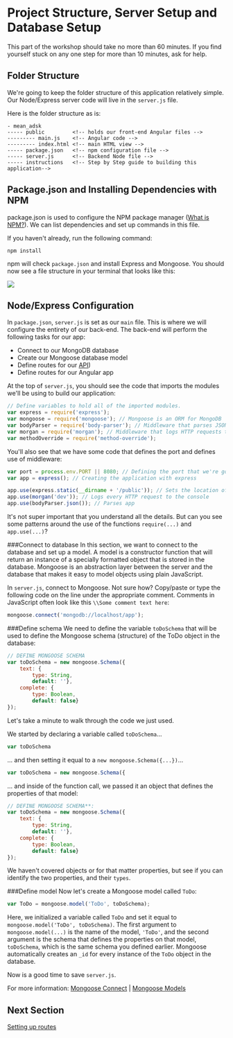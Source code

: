 # Project Structure, Server Setup and Database Setup
This part of the workshop should take no more than 60 minutes. If you find yourself stuck on any one step for more than 10 minutes, ask for help.

## Folder Structure

We're going to keep the folder structure of this application relatively simple. Our Node/Express server code will live in the `server.js` file. 

Here is the folder structure as is:

    - mean_adsk
    ----- public         <!-- holds our front-end Angular files -->
    --------- main.js    <!-- Angular code -->
    --------- index.html <!-- main HTML view -->
    ----- package.json   <!-- npm configuration file -->
    ----- server.js      <!-- Backend Node file -->
    ----- instructions   <!-- Step by Step guide to building this application-->

## Package.json and Installing Dependencies with NPM

package.json is used to configure the NPM package manager ([What is NPM?](https://docs.npmjs.com/getting-started/what-is-npm)). We can list dependencies and set up commands in this file. 

If you haven't already, run the following command:

    npm install 

npm will check `package.json` and install Express and Mongoose. You should now see a file structure in your terminal that looks like this: 

![](http://i68.tinypic.com/10hr8mq.jpg)

## Node/Express Configuration
In `package.json`, `server.js` is set as our `main` file. This is where we will configure the entirety of our back-end. The back-end will perform the following tasks for our app: 
* Connect to our MongoDB database
* Create our Mongoose database model
* Define routes for our [API](https://www.google.com/webhp?sourceid=chrome-instant&ion=1&espv=2&ie=UTF-8#q=what%20is%20an%20api))
* Define routes for our Angular app

At the top of `server.js`, you should see the code that imports the modules we'll be using to build our application:

```javascript
// Define variables to hold all of the imported modules.
var express = require('express'); 
var mongoose = require('mongoose'); // Mongoose is an ORM for MongoDB
var bodyParser = require('body-parser'); // Middleware that parses JSON
var morgan = require('morgan'); // Middleware that logs HTTP requests to the console
var methodOverride = require('method-override');
``` 

You'll also see that we have some code that defines the port and defines use of middleware:

```javascript
var port = process.env.PORT || 8080; // Defining the port that we're going to be using
var app = express(); // Creating the application with express

app.use(express.static(__dirname + '/public')); // Sets the location of the static files that we'll be serving
app.use(morgan('dev')); // Logs every HTTP request to the console
app.use(bodyParser.json()); // Parses app
```

It's not super important that you understand all the details. But can you see some patterns around the use of the functions `require(...)` and `app.use(...)`?

###Connect to database
In this section, we want to connect to the database and set up a model. A model is a constructor function that will return an instance of a specially formatted object that is stored in the database. Mongoose is an abstraction layer between the server and the database that makes it easy to model objects using plain JavaScript.

In `server.js`, connect to Mongoose. Not sure how? Copy/paste or type the following code on the line under the appropriate comment. Comments in JavaScript often look like this `\\Some comment text here`:

```javascript
mongoose.connect('mongodb://localhost/app');
```

###Define schema
We need to define the variable `toDoSchema` that will be used to define the Mongoose schema (structure) of the ToDo object in the database:

```javascript
// DEFINE MONGOOSE SCHEMA
var toDoSchema = new mongoose.Schema({ 
    text: {
        type: String, 
        default: ''}, 
    complete: {
        type: Boolean, 
        default: false} 
});
```

Let's take a minute to walk through the code we just used.

We started by declaring a variable called `toDoSchema`...

```javascript
var toDoSchema 
```

... and then setting it equal to a `new mongoose.Schema({...})`...

```javascript
var toDoSchema = new mongoose.Schema({ 
```

... and inside of the function call, we passed it an object that defines the properties of that model: 

```javascript
// DEFINE MONGOOSE SCHEMA**:
var toDoSchema = new mongoose.Schema({ 
    text: {
        type: String, 
        default: ''}, 
    complete: {
        type: Boolean, 
        default: false} 
});
```

We haven't covered objects or for that matter properties, but see if you can identify the two properties, and their `types`.

###Define model
Now let's create a Mongoose model called `ToDo`:

```javascript
var ToDo = mongoose.model('ToDo', toDoSchema);
```

Here, we initialized a variable called `ToDo` and set it equal to `mongoose.model('ToDo', toDoSchema)`. The first argument to `mongoose.model(...)` is the name of the model, `'ToDo'`, and the second argument is the schema that defines the properties on that model, `toDoSchema`, which is the same schema you defined earlier. Mongoose automatically creates an `_id` for every instance of the `ToDo` object in the database.

Now is a good time to save `server.js`.

For more information: [Mongoose Connect](http://mongoosejs.com/docs/connections.html) | [Mongoose Models](http://mongoosejs.com/docs/models.html)

## Next Section

[Setting up routes](./branch1.md)

